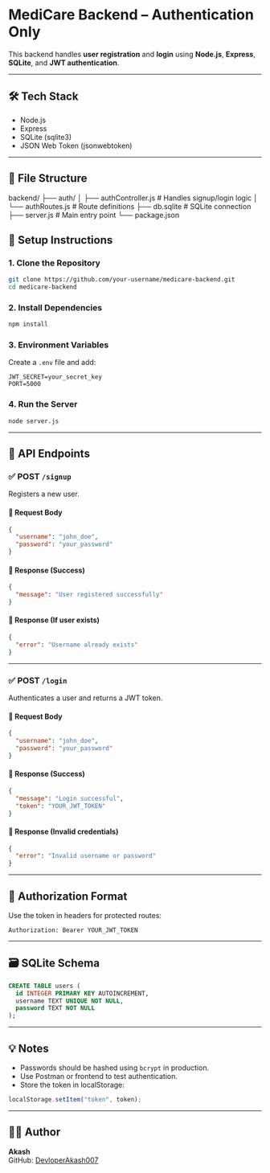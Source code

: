 # MediCare Backend – Authentication Only

This backend handles **user registration** and **login** using **Node.js**, **Express**, **SQLite**, and **JWT authentication**.

---

## 🛠 Tech Stack

- Node.js
- Express
- SQLite (sqlite3)
- JSON Web Token (jsonwebtoken)

---

## 📁 File Structure

backend/
├── auth/
│ ├── authController.js # Handles signup/login logic
│ └── authRoutes.js # Route definitions
├── db.sqlite # SQLite connection 
├── server.js # Main entry point
└── package.json

## 🚀 Setup Instructions

### 1. Clone the Repository

```bash
git clone https://github.com/your-username/medicare-backend.git
cd medicare-backend
```

### 2. Install Dependencies

```bash
npm install
```

### 3. Environment Variables

Create a `.env` file and add:

```
JWT_SECRET=your_secret_key
PORT=5000
```

### 4. Run the Server

```bash
node server.js
```

---

## 🧪 API Endpoints

### ✅ POST `/signup`

Registers a new user.

#### 🔸 Request Body

```json
{
  "username": "john_doe",
  "password": "your_password"
}
```

#### 🔸 Response (Success)

```json
{
  "message": "User registered successfully"
}
```

#### 🔸 Response (If user exists)

```json
{
  "error": "Username already exists"
}
```

---

### ✅ POST `/login`

Authenticates a user and returns a JWT token.

#### 🔸 Request Body

```json
{
  "username": "john_doe",
  "password": "your_password"
}
```

#### 🔸 Response (Success)

```json
{
  "message": "Login successful",
  "token": "YOUR_JWT_TOKEN"
}
```

#### 🔸 Response (Invalid credentials)

```json
{
  "error": "Invalid username or password"
}
```

---

## 🔐 Authorization Format

Use the token in headers for protected routes:

```
Authorization: Bearer YOUR_JWT_TOKEN
```

---

## 🗃️ SQLite Schema

```sql
CREATE TABLE users (
  id INTEGER PRIMARY KEY AUTOINCREMENT,
  username TEXT UNIQUE NOT NULL,
  password TEXT NOT NULL
);
```

---

## 💡 Notes

- Passwords should be hashed using `bcrypt` in production.
- Use Postman or frontend to test authentication.
- Store the token in localStorage:

```js
localStorage.setItem("token", token);
```

---

## 👨‍💻 Author

**Akash**  
GitHub: [DevloperAkash007](https://github.com/DevloperAkash007)
